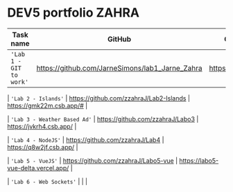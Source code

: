 # DEV5 portfolio ZAHRA

| Task name                    | GitHub                                           | CodeSandBox                             |
| ---------------------------- | -------------------------------------------------| ----------------------------------------|
| `'Lab 1 - GIT to work'`      | https://github.com/JarneSimons/lab1_Jarne_Zahra  | https://7xp5r7.csb.app/                 |  

| `'Lab 2 - Islands'`          | https://github.com/zzahraJ/Lab2-Islands          | https://gmk22m.csb.app/#                |

| `'Lab 3 - Weather Based Ad'` | https://github.com/zzahraJ/Labo3                 | https://jvkrh4.csb.app/                 |

| `'Lab 4 - NodeJS'`           | https://github.com/zzahraJ/Lab4                  | https://q8w2jf.csb.app/                 |

| `'Lab 5 - VueJS'`            | https://github.com/zzahraJ/Labo5-vue             | https://labo5-vue-delta.vercel.app/     |

| `'Lab 6 - Web Sockets'`      |                                                  |                                         |